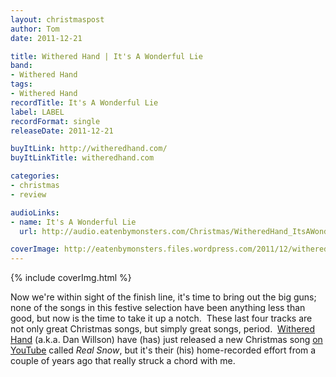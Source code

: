 ```yaml
---
layout: christmaspost
author: Tom
date: 2011-12-21

title: Withered Hand | It's A Wonderful Lie
band:
- Withered Hand
tags:
- Withered Hand
recordTitle: It's A Wonderful Lie
label: LABEL
recordFormat: single
releaseDate: 2011-12-21

buyItLink: http://witheredhand.com/
buyItLinkTitle: witheredhand.com

categories:
- christmas
- review

audioLinks:
- name: It's A Wonderful Lie
  url: http://audio.eatenbymonsters.com/Christmas/WitheredHand_ItsAWonderfulLie.mp3

coverImage: http://eatenbymonsters.files.wordpress.com/2011/12/withered-hand-11.jpg
---
```


<div>{% include coverImg.html %}</div>

Now we're within sight of the finish line, it's time to bring out the big guns; none of the songs in this festive selection have been anything less than good, but now is the time to take it up a notch.  These last four tracks are not only great Christmas songs, but simply great songs, period.  [Withered Hand](http://witheredhand.com/) (a.k.a. Dan Willson) have (has) just released a new Christmas song [on YouTube](http://www.youtube.com/watch?v=FarG6Y0pkFk) called _Real Snow_, but it's their (his) home-recorded effort from a couple of years ago that really struck a chord with me.
